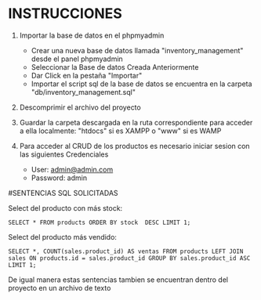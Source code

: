 # INSTRUCCIONES

1. Importar la base de datos en el phpmyadmin
    - Crear una nueva base de datos llamada "inventory_management" desde el panel phpmyadmin
    - Seleccionar la Base de datos Creada Anteriormente
    - Dar Click en la pestaña "Importar"
    - Importar el script sql de la base de datos se encuentra en la carpeta "db/inventory_management.sql"
    
2. Descomprimir el archivo del proyecto

3. Guardar la carpeta descargada en la ruta correspondiente para acceder a ella localmente: "htdocs" si es XAMPP o "www" si es WAMP

4. Para acceder al CRUD de los productos es necesario iniciar sesion con las siguientes Credenciales
    - User: admin@admin.com
    - Password: admin

#SENTENCIAS SQL SOLICITADAS

Select del producto con más stock:

    SELECT * FROM products ORDER BY stock  DESC LIMIT 1;



Select del producto más vendido:

    SELECT *, COUNT(sales.product_id) AS ventas FROM products LEFT JOIN sales ON products.id = sales.product_id GROUP BY sales.product_id ASC LIMIT 1;


De igual manera estas sentencias tambien se encuentran dentro del proyecto en un archivo de texto


